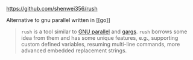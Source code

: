 https://github.com/shenwei356/rush

Alternative to gnu parallel written in [[go]]

> `rush` is a tool similar to [GNU parallel](https://www.gnu.org/software/parallel/) and [gargs](https://github.com/brentp/gargs). `rush` borrows some idea from them and has some unique features, e.g., supporting custom defined variables, resuming multi-line commands, more advanced embedded replacement strings.